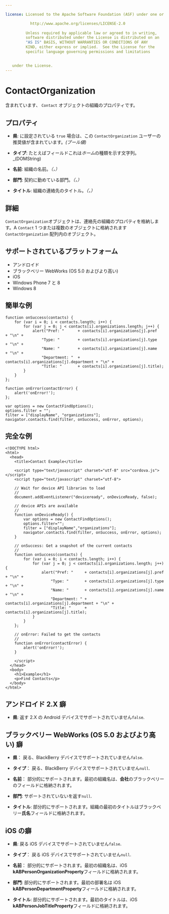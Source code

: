 ```yaml
---

license: Licensed to the Apache Software Foundation (ASF) under one or more contributor license agreements. See the NOTICE file distributed with this work for additional information regarding copyright ownership. The ASF licenses this file to you under the Apache License, Version 2.0 (the "License"); you may not use this file except in compliance with the License. You may obtain a copy of the License at

           http://www.apache.org/licenses/LICENSE-2.0
    
         Unless required by applicable law or agreed to in writing,
         software distributed under the License is distributed on an
         "AS IS" BASIS, WITHOUT WARRANTIES OR CONDITIONS OF ANY
         KIND, either express or implied.  See the License for the
         specific language governing permissions and limitations
    

   under the License.
---
```


# ContactOrganization

含まれています、 `Contact` オブジェクトの組織のプロパティです。

## プロパティ

*   **県**: に設定されている `true` 場合は、この `ContactOrganization` ユーザーの推奨値が含まれています。*(ブール値)*

*   **タイプ**: たとえばフィールドこれは*ホーム*の種類を示す文字列。_(DOMString)

*   **名前**: 組織の名前。*（，）*

*   **部門**: 契約に勤めている部門。*（，）*

*   **タイトル**: 組織の連絡先のタイトル。*（，）*

## 詳細

`ContactOrganization`オブジェクトは、連絡先の組織のプロパティを格納します。A `Contact` 1 つまたは複数のオブジェクトに格納されます `ContactOrganization` 配列内のオブジェクト。

## サポートされているプラットフォーム

*   アンドロイド
*   ブラックベリー WebWorks (OS 5.0 およびより高い)
*   iOS
*   Windows Phone 7 と 8
*   Windows 8

## 簡単な例

    function onSuccess(contacts) {
        for (var i = 0; i < contacts.length; i++) {
            for (var j = 0; j < contacts[i].organizations.length; j++) {
                alert("Pref: "      + contacts[i].organizations[j].pref       + "\n" +
                    "Type: "        + contacts[i].organizations[j].type       + "\n" +
                    "Name: "        + contacts[i].organizations[j].name       + "\n" +
                    "Department: "  + contacts[i].organizations[j].department + "\n" +
                    "Title: "       + contacts[i].organizations[j].title);
            }
        }
    };
    
    function onError(contactError) {
        alert('onError!');
    };
    
    var options = new ContactFindOptions();
    options.filter = "";
    filter = ["displayName", "organizations"];
    navigator.contacts.find(filter, onSuccess, onError, options);
    

## 完全な例

    <!DOCTYPE html>
    <html>
      <head>
        <title>Contact Example</title>
    
        <script type="text/javascript" charset="utf-8" src="cordova.js"></script>
        <script type="text/javascript" charset="utf-8">
    
        // Wait for device API libraries to load
        //
        document.addEventListener("deviceready", onDeviceReady, false);
    
        // device APIs are available
        //
        function onDeviceReady() {
            var options = new ContactFindOptions();
            options.filter="";
            filter = ["displayName","organizations"];
            navigator.contacts.find(filter, onSuccess, onError, options);
        }
    
        // onSuccess: Get a snapshot of the current contacts
        //
        function onSuccess(contacts) {
            for (var i = 0; i < contacts.length; i++) {
                for (var j = 0; j < contacts[i].organizations.length; j++) {
                    alert("Pref: "     + contacts[i].organizations[j].pref       + "\n" +
                        "Type: "       + contacts[i].organizations[j].type       + "\n" +
                        "Name: "       + contacts[i].organizations[j].name       + "\n" +
                        "Department: " + contacts[i].organizations[j].department + "\n" +
                        "Title: "      + contacts[i].organizations[j].title);
                }
            }
        };
    
        // onError: Failed to get the contacts
        //
        function onError(contactError) {
            alert('onError!');
        }
    
        </script>
      </head>
      <body>
        <h1>Example</h1>
        <p>Find Contacts</p>
      </body>
    </html>
    

## アンドロイド 2.X 癖

*   **県**: 返す 2.X の Android デバイスでサポートされていません`false`.

## ブラックベリー WebWorks (OS 5.0 およびより高い) 癖

*   **県**： 戻る、BlackBerry デバイスでサポートされていません`false`.

*   **タイプ**： 戻る、BlackBerry デバイスでサポートされていません`null`.

*   **名前**： 部分的にサポートされます。最初の組織名は、**会社**のブラックベリーのフィールドに格納されます。

*   **部門**: サポートされていないを返す`null`.

*   **タイトル**: 部分的にサポートされます。組織の最初のタイトルはブラックベリー**氏名**フィールドに格納されます。

## iOS の癖

*   **県**: 戻る iOS デバイスでサポートされていません`false`.

*   **タイプ**： 戻る iOS デバイスでサポートされていません`null`.

*   **名前**： 部分的にサポートされます。最初の組織名は、iOS **kABPersonOrganizationProperty**フィールドに格納されます。

*   **部門**: 部分的にサポートされます。最初の部署名は iOS **kABPersonDepartmentProperty**フィールドに格納されます。

*   **タイトル**: 部分的にサポートされます。最初のタイトルは、iOS **kABPersonJobTitleProperty**フィールドに格納されます。